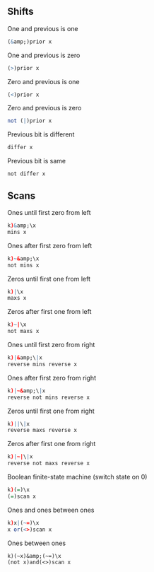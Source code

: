 ## Shifts

One and previous is one
```q
(&amp;)prior x
```
One and previous is zero
```q
(>)prior x
```
Zero and previous is one
```q
(<)prior x
```
Zero and previous is zero
```q
not (|)prior x
```
Previous bit is different
```q
differ x
```
Previous bit is same
```
not differ x
```


## Scans

<!-- FIXME following examples all in undocumented k -->

Ones until first zero from left
```q
k)&amp;\x
mins x
```
Ones after first zero from left
```q
k)~&amp;\x
not mins x
```
Zeros until first one from left
```q
k)|\x
maxs x
```
Zeros after first one from left
```q
k)~|\x
not maxs x
```
Ones until first zero from right
```q
k)|&amp;\|x
reverse mins reverse x
```
Ones after first zero from right
```q
k)|~&amp;\|x
reverse not mins reverse x
```
Zeros until first one from right
```q
k)||\|x
reverse maxs reverse x
```
Zeros after first one from right
```q
k)|~|\|x
reverse not maxs reverse x
```
Boolean finite-state machine (switch state on 0)
```q
k)(=)\x
(=)scan x
```
Ones and ones between ones
```q
k)x|(~=)\x
x or(<>)scan x
```
Ones between ones
```
k)(~x)&amp;(~=)\x
(not x)and(<>)scan x
```